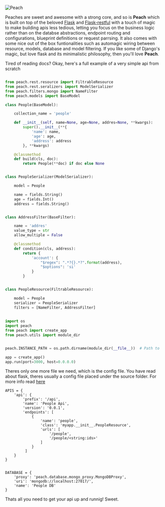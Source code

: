 ![Peach](https://github.com/sebastiandev/peach/raw/master/docs/logo.png)

Peaches are sweet and awesome with a strong core, and so is **Peach** which is built on top of the beloved [Flask](https://github.com/pallets/flask) and [Flask-restful](https://github.com/flask-restful/flask-restful/) with a touch of magic to make building apis less tedious, letting you focus on the business logic rather than on the databse abstractions, endpoint routing and configurations, blueprint definitions or request parrsing. It also comes with some nice out of the box funtionalities such as automagic wiring between resource, models, database and model filtering. If you like some of Django's magic, but love flask and its minimalistic philosophy, then you'll love **Peach**.

Tired of reading docs? Okay, here's a full example of a very simple api from scratch

```python

from peach.rest.resource import FiltrableResource
from peach.rest.seralizers import ModelSerializer
from peach.filters.mongo import NameFilter
from peach.models import BaseModel

class People(BaseModel):

    collection_name = 'people'

    def __init__(self, name=None, age=None, addres=None, **kwargs):
        super().__init__(**{
            'name': name,
            'age': age,
            'address': address
        }, **kwargs)

    @classmethod
    def build(cls, doc):
        return People(**doc) if doc else None


class PeopleSerializer(ModelSerializer):

    model = People

    name = fields.String()
    age = fields.Int()
    address = fields.String()


class AddressFilter(BaseFilter):

    name = 'addres'
    value_type = str
    allow_multiple = False

    @classmethod
    def condition(cls, address):
        return {
            'account': {
                "$regex": ".*?{}.*?".format(address),
                "$options": 'si'
            }
        }


class PeopleResource(FiltrableResource):

    model = People
    serializer = PeopleSerializer
    filters = [NameFilter, AddressFilter]
    
    
import os
import peach
from peach import create_app
from peach.utils import module_dir


peach.INSTANCE_PATH = os.path.dirname(module_dir(__file__))  # Path to the config.py file directory

app = create_app()
app.run(port=3000, host=0.0.0.0)    
```

Theres only one more file we need, which is the config file. You have read about flask, theres usually a config file placed under the source folder. For more info read [here](http://flask.pocoo.org/docs/0.12/config/#configuring-from-files)

```
APIS = {
    'api': {
        'prefix': '/api',
        'name': 'People Api',
        'version': '0.0.1',
        'endpoints': [
            {
                'name': 'people',
                'class': 'myapp.__init__.PeopleResource',
                'urls': [
                    '/people',
                    '/people/<string:ids>'
                ]
            }
         ]
    }
}


DATABASE = {
    'proxy': 'peach.database.mongo_proxy.MongoDBProxy',
    'uri': 'mongodb://localhost:27017/',
    'name': 'People DB'
}
```

Thats all you need to get your api up and runnig! Sweet.
